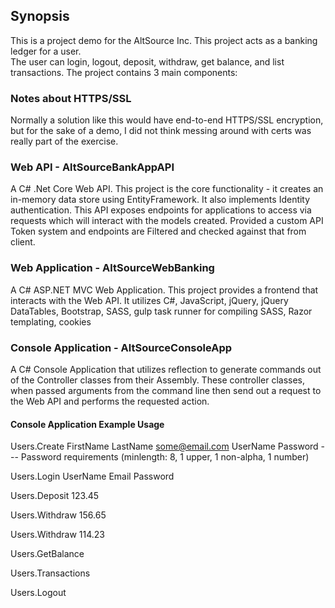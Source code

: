 ## Synopsis

This is a project demo for the AltSource Inc. This project acts as a banking ledger for a user.  
The user can login, logout, deposit, withdraw, get balance, and list transactions.
The project contains 3 main components:

### Notes about HTTPS/SSL
Normally a solution like this would have end-to-end HTTPS/SSL encryption, but for the sake of a demo, I did not think
messing around with certs was really part of the exercise.

### Web API - AltSourceBankAppAPI
A C# .Net Core Web API. This project is the core functionality - it creates an in-memory data store using EntityFramework.
It also implements Identity authentication.  This API exposes endpoints for applications to access via requests which will 
interact with the models created.  Provided a custom API Token system and endpoints are Filtered and checked against that from client.

### Web Application - AltSourceWebBanking
A C# ASP.NET MVC Web Application.  This project provides a frontend that interacts with the Web API.
It utilizes C#, JavaScript, jQuery, jQuery DataTables, Bootstrap, SASS, gulp task runner for compiling SASS,
Razor templating, cookies

### Console Application - AltSourceConsoleApp
A C# Console Application that utilizes reflection to generate commands out of the Controller classes from their Assembly.
These controller classes, when passed arguments from the command line then send out a request to the Web API
and performs the requested action.

#### Console Application Example Usage
Users.Create FirstName LastName some@email.com UserName Password     --- Password requirements (minlength: 8, 1 upper, 1 non-alpha, 1 number)

Users.Login UserName Email Password

Users.Deposit 123.45

Users.Withdraw 156.65

Users.Withdraw 114.23

Users.GetBalance

Users.Transactions

Users.Logout